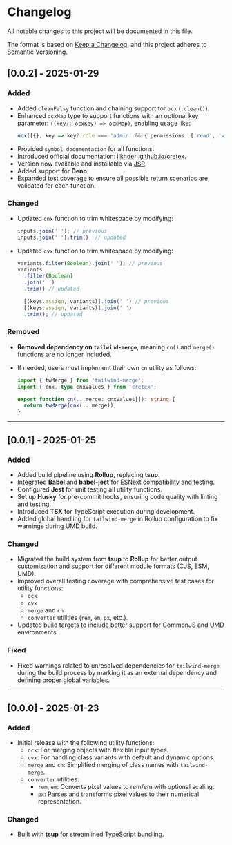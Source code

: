 # Changelog

All notable changes to this project will be documented in this file.

The format is based on [Keep a Changelog](https://keepachangelog.com/en/1.0.0/),
and this project adheres to [Semantic Versioning](https://semver.org/spec/v2.0.0.html).

## [0.0.2] - 2025-01-29

### Added

- Added `cleanFalsy` function and chaining support for `ocx` (`.clean()`).
- Enhanced `ocxMap` type to support functions with an optional key parameter: `((key?: ocxKey) => ocxMap)`, enabling usage like:
  ```ts
  ocx([{}, key => key?.role === 'admin' && { permissions: ['read', 'write', 'delete'] }]);
  ```
- Provided `symbol documentation` for all functions.
- Introduced official documentation: [ilkhoeri.github.io/cretex](https://ilkhoeri.github.io/cretex/).
- Version now available and installable via [JSR](https://jsr.io/@cretex/dynamic).
- Added support for **Deno**.
- Expanded test coverage to ensure all possible return scenarios are validated for each function.

### Changed

- Updated `cnx` function to trim whitespace by modifying:
  ```ts
  inputs.join(' '); // previous
  inputs.join(' ').trim(); // updated
  ```
- Updated `cvx` function to trim whitespace by modifying:

  ```ts
  variants.filter(Boolean).join(' '); // previous
  variants
    .filter(Boolean)
    .join(' ')
    .trim() // updated

    [(keys.assign, variants)].join(' ') // previous
    [(keys.assign, variants)].join(' ')
    .trim(); // updated
  ```

### Removed

- **Removed dependency on `tailwind-merge`**, meaning `cn()` and `merge()` functions are no longer included.
- If needed, users must implement their own `cn` utility as follows:

  ```ts
  import { twMerge } from 'tailwind-merge';
  import { cnx, type cnxValues } from 'cretex';

  export function cn(...merge: cnxValues[]): string {
    return twMerge(cnx(...merge));
  }
  ```

---

## [0.0.1] - 2025-01-25

### Added

- Added build pipeline using **Rollup**, replacing **tsup**.
- Integrated **Babel** and **babel-jest** for ESNext compatibility and testing.
- Configured **Jest** for unit testing all utility functions.
- Set up **Husky** for pre-commit hooks, ensuring code quality with linting and testing.
- Introduced **TSX** for TypeScript execution during development.
- Added global handling for `tailwind-merge` in Rollup configuration to fix warnings during UMD build.

### Changed

- Migrated the build system from **tsup** to **Rollup** for better output customization and support for different module formats (CJS, ESM, UMD).
- Improved overall testing coverage with comprehensive test cases for utility functions:
  - `ocx`
  - `cvx`
  - `merge` and `cn`
  - `converter` utilities (`rem`, `em`, `px`, etc.).
- Updated build targets to include better support for CommonJS and UMD environments.

### Fixed

- Fixed warnings related to unresolved dependencies for `tailwind-merge` during the build process by marking it as an external dependency and defining proper global variables.

---

## [0.0.0] - 2025-01-23

### Added

- Initial release with the following utility functions:
  - `ocx`: For merging objects with flexible input types.
  - `cvx`: For handling class variants with default and dynamic options.
  - `merge` and `cn`: Simplified merging of class names with `tailwind-merge`.
  - `converter` utilities:
    - `rem`, `em`: Converts pixel values to rem/em with optional scaling.
    - `px`: Parses and transforms pixel values to their numerical representation.

### Changed

- Built with **tsup** for streamlined TypeScript bundling.
